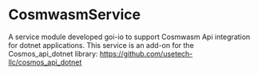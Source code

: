 # CosmwasmService

A service module developed goi-io to support Cosmwasm Api integration for dotnet applications.  This service is an add-on for the Cosmos_api_dotnet library:  https://github.com/usetech-llc/cosmos_api_dotnet
